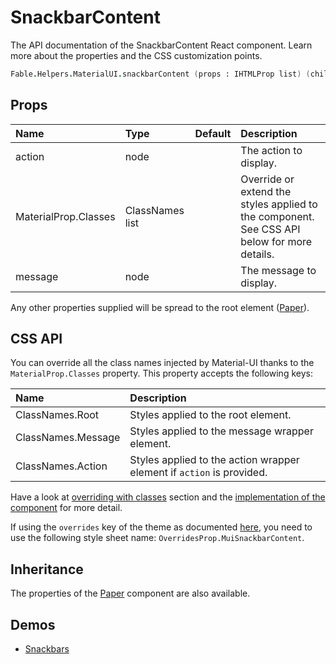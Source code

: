 # SnackbarContent

<p class="description">The API documentation of the SnackbarContent React component. Learn more about the properties and the CSS customization points.</p>

```fsharp
Fable.Helpers.MaterialUI.snackbarContent (props : IHTMLProp list) (children : ReactElement list) : ReactElement
```



## Props

| Name | Type | Default | Description |
|:-----|:-----|:--------|:------------|
| <span class="prop-name">action</span> | <span class="prop-type">node</span> |   | The action to display. |
| <span class="prop-name">MaterialProp.Classes</span> | <span class="prop-type">ClassNames list</span> |   | Override or extend the styles applied to the component.  See CSS API below for more details.  |
| <span class="prop-name">message</span> | <span class="prop-type">node</span> |   | The message to display. |

Any other properties supplied will be spread to the root element ([Paper](#/api/paper)).

## CSS API

You can override all the class names injected by Material-UI thanks to the `MaterialProp.Classes` property.
This property accepts the following keys:


| Name | Description |
|:-----|:------------|
| <span class="prop-name">ClassNames.Root</span> | Styles applied to the root element.
| <span class="prop-name">ClassNames.Message</span> | Styles applied to the message wrapper element.
| <span class="prop-name">ClassNames.Action</span> | Styles applied to the action wrapper element if `action` is provided.

Have a look at [overriding with classes](#/customization/overrides) section
and the [implementation of the component](https://github.com/mui-org/material-ui/tree/master/packages/material-ui/src/SnackbarContent/SnackbarContent.js)
for more detail.

If using the `overrides` key of the theme as documented
[here](#/customization/themes),
you need to use the following style sheet name: `OverridesProp.MuiSnackbarContent`.

## Inheritance

The properties of the [Paper](#/api/paper) component are also available.
<!-- You can take advantage of this behavior to [target nested components](/guides/api/#spread). -->

## Demos

- [Snackbars](/demos/snackbars/)

